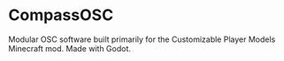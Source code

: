 # CompassOSC
Modular OSC software built primarily for the Customizable Player Models Minecraft mod. Made with Godot.
